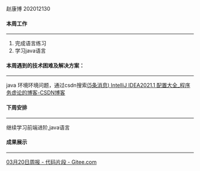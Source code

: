 赵康博 202012130

#### 本周工作

---

1. 完成语言练习
2. 学习java语言

#### 本周遇到的技术困难及解决方案： 

---

java 环境环境问题，通过csdn搜索[(5条消息) IntelliJ IDEA2021.1 配置大全_程序务虚论的博客-CSDN博客](https://blog.csdn.net/DwZ735660836/article/details/115499367)

#### 下周安排

---

继续学习前端进阶,java语言

#### 成果展示

---

[03月20日周报 - 代码片段 - Gitee.com](https://gitee.com/fs12130/codes/35vlzrgpqowiy8jthek7x84)